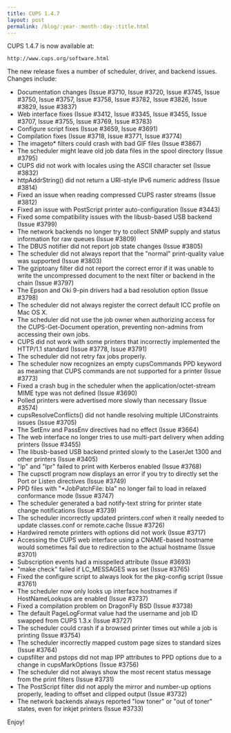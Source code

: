 ```yaml
---
title: CUPS 1.4.7
layout: post
permalink: /blog/:year-:month-:day-:title.html
---
```


CUPS 1.4.7 is now available at:

    http://www.cups.org/software.html

The new release fixes a number of scheduler, driver, and backend issues. Changes include:

- Documentation changes (Issue #3710, Issue #3720, Issue #3745, Issue #3750, Issue #3757, Issue #3758, Issue #3782, Issue #3826, Issue #3829, Issue #3837)
- Web interface fixes (Issue #3412, Issue #3345, Issue #3455, Issue #3707, Issue #3755, Issue #3769, Issue #3783)
- Configure script fixes (Issue #3659, Issue #3691)
- Compilation fixes (Issue #3718, Issue #3771, Issue #3774)
- The imageto* filters could crash with bad GIF files (Issue #3867)
- The scheduler might leave old job data files in the spool directory (Issue #3795)
- CUPS did not work with locales using the ASCII character set (Issue #3832)
- httpAddrString() did not return a URI-style IPv6 numeric address (Issue #3814)
- Fixed an issue when reading compressed CUPS raster streams (Issue #3812)
- Fixed an issue with PostScript printer auto-configuration (Issue #3443)
- Fixed some compatibility issues with the libusb-based USB backend (Issue #3799)
- The network backends no longer try to collect SNMP supply and status information for raw queues (Issue #3809)
- The DBUS notifier did not report job state changes (Issue #3805)
- The scheduler did not always report that the "normal" print-quality value was supported (Issue #3803)
- The gziptoany filter did not report the correct error if it was unable to write the uncompressed document to the next filter or backend in the chain (Issue #3797)
- The Epson and Oki 9-pin drivers had a bad resolution option (Issue #3798)
- The scheduler did not always register the correct default ICC profile on Mac OS X.
- The scheduler did not use the job owner when authorizing access for the CUPS-Get-Document operation, preventing non-admins from accessing their own jobs.
- CUPS did not work with some printers that incorrectly implemented the HTTP/1.1 standard (Issue #3778, Issue #3791)
- The scheduler did not retry fax jobs properly.
- The scheduler now recognizes an empty cupsCommands PPD keyword as meaning that CUPS commands are not supported for a printer (Issue #3773)
- Fixed a crash bug in the scheduler when the application/octet-stream MIME type was not defined (Issue #3690)
- Polled printers were advertised more slowly than necessary (Issue #3574)
- cupsResolveConflicts() did not handle resolving multiple UIConstraints issues (Issue #3705)
- The SetEnv and PassEnv directives had no effect (Issue #3664)
- The web interface no longer tries to use multi-part delivery when adding printers (Issue #3455)
- The libusb-based USB backend printed slowly to the LaserJet 1300 and other printers (Issue #3405)
- "lp" and "lpr" failed to print with Kerberos enabled (Issue #3768)
- The cupsctl program now displays an error if you try to directly set the Port or Listen directives (Issue #3749)
- PPD files with "*JobPatchFile: bla" no longer fail to load in relaxed conformance mode (Issue #3747)
- The scheduler generated a bad notify-text string for printer state change notifications (Issue #3739)
- The scheduler incorrectly updated printers.conf when it really needed to update classes.conf or remote.cache (Issue #3726)
- Hardwired remote printers with options did not work (Issue #3717)
- Accessing the CUPS web interface using a CNAME-based hostname would sometimes fail due to redirection to the actual hostname (Issue #3701)
- Subscription events had a misspelled attribute (Issue #3693)
- "make check" failed if LC_MESSAGES was set (Issue #3765)
- Fixed the configure script to always look for the pkg-config script (Issue #3761)
- The scheduler now only looks up interface hostnames if HostNameLookups are enabled (Issue #3737)
- Fixed a compilation problem on DragonFly BSD (Issue #3738)
- The default PageLogFormat value had the username and job ID swapped from CUPS 1.3.x (Issue #3727)
- The scheduler could crash if a browsed printer times out while a job is printing (Issue #3754)
- The scheduler incorrectly mapped custom page sizes to standard sizes (Issue #3764)
- cupsfilter and pstops did not map IPP attributes to PPD options due to a change in cupsMarkOptions (Issue #3756)
- The scheduler did not always show the most recent status message from the print filters (Issue #3731)
- The PostScript filter did not apply the mirror and number-up options properly, leading to offset and clipped output (Issue #3732)
- The network backends always reported "low toner" or "out of toner" states, even for inkjet printers (Issue #3733)

Enjoy!

